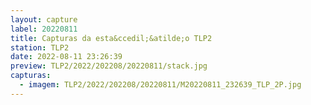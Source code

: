 ```yaml
---
layout: capture
label: 20220811
title: Capturas da esta&ccedil;&atilde;o TLP2
station: TLP2
date: 2022-08-11 23:26:39
preview: TLP2/2022/202208/20220811/stack.jpg
capturas:
  - imagem: TLP2/2022/202208/20220811/M20220811_232639_TLP_2P.jpg
---
```

